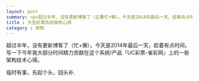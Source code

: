```yaml
---
layout: post
summary: <p>超过半年，没有更新博客了（主要忙+懒）。今天是2014年最后一天，趁着有点时间，写一下今年我大部分时间精力贡献在这个系统/产品『UC彩票-雀彩网』上的一些架构技术心得。</p>
title : 大型彩票系统架构心得
category : 架构
---
```

<p>超过半年，没有更新博客了（忙+懒）。今天是2014年最后一天，趁着有点时间，写一下今年我大部分时间精力贡献在这个系统/产品『UC彩票-雀彩网』上的一些架构技术心得。</p>
<p>临时有事，先起个头，回头补.<p>